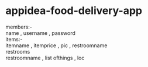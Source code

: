 # appidea-food-delivery-app

members:-<br>
name , username , password<br>
items:-<br>
itemname , itemprice , pic , restroomname<br>
restrooms<br>
restroomname , list ofthings , loc<br>
